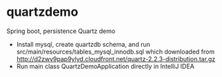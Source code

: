 # quartzdemo
Spring boot, persistence Quartz demo

* Install mysql, create quartzdb schema, and run src/main/resources/tables_mysql_innodb.sql which downloaded from http://d2zwv9pap9ylyd.cloudfront.net/quartz-2.2.3-distribution.tar.gz
* Run main class QuartzDemoApplication directly in IntelliJ IDEA